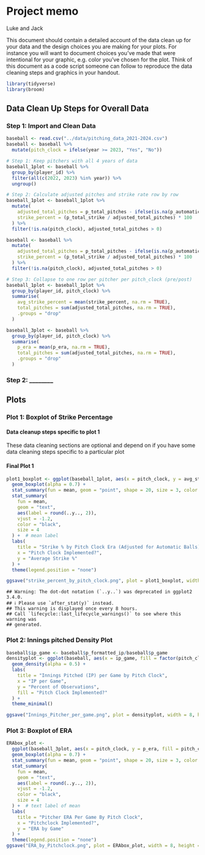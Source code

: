 Project memo
================
Luke and Jack

This document should contain a detailed account of the data clean up for
your data and the design choices you are making for your plots. For
instance you will want to document choices you’ve made that were
intentional for your graphic, e.g. color you’ve chosen for the plot.
Think of this document as a code script someone can follow to reproduce
the data cleaning steps and graphics in your handout.

``` r
library(tidyverse)
library(broom)
```

## Data Clean Up Steps for Overall Data

### Step 1: Import and Clean Data

``` r
baseball <- read.csv("../data/pitching_data_2021-2024.csv")
baseball <- baseball %>%
  mutate(pitch_clock = ifelse(year >= 2023, "Yes", "No"))

# Step 1: Keep pitchers with all 4 years of data
baseball_1plot <- baseball %>%
  group_by(player_id) %>%
  filter(all(c(2022, 2023) %in% year)) %>%
  ungroup()

# Step 2: Calculate adjusted pitches and strike rate row by row
baseball_1plot <- baseball_1plot %>%
  mutate(
    adjusted_total_pitches = p_total_pitches - ifelse(is.na(p_automatic_ball), 0, p_automatic_ball),
    strike_percent = (p_total_strike / adjusted_total_pitches) * 100
  ) %>%
  filter(!is.na(pitch_clock), adjusted_total_pitches > 0)

baseball <- baseball %>%
  mutate(
    adjusted_total_pitches = p_total_pitches - ifelse(is.na(p_automatic_ball), 0, p_automatic_ball),
    strike_percent = (p_total_strike / adjusted_total_pitches) * 100
  ) %>%
  filter(!is.na(pitch_clock), adjusted_total_pitches > 0)

# Step 3: Collapse to one row per pitcher per pitch_clock (pre/post)
baseball_1plot <- baseball_1plot %>%
  group_by(player_id, pitch_clock) %>%
  summarise(
    avg_strike_percent = mean(strike_percent, na.rm = TRUE),
    total_pitches = sum(adjusted_total_pitches, na.rm = TRUE),
    .groups = "drop"
  )

baseball_3plot <- baseball %>%
  group_by(player_id, pitch_clock) %>%
  summarise(
    p_era = mean(p_era, na.rm = TRUE),
    total_pitches = sum(adjusted_total_pitches, na.rm = TRUE),
    .groups = "drop"
  )
```

### Step 2: \_\_\_\_\_\_\_\_

## Plots

### Plot 1: Boxplot of Strike Percentage

#### Data cleanup steps specific to plot 1

These data cleaning sections are optional and depend on if you have some
data cleaning steps specific to a particular plot

#### Final Plot 1

``` r
plot1_boxplot <- ggplot(baseball_1plot, aes(x = pitch_clock, y = avg_strike_percent, fill = pitch_clock)) +
  geom_boxplot(alpha = 0.7) +
  stat_summary(fun = mean, geom = "point", shape = 20, size = 3, color = "black") +  # black dot for mean
  stat_summary(
    fun = mean,
    geom = "text",
    aes(label = round(..y.., 2)),
    vjust = -1.2,
    color = "black",
    size = 4
  ) +  # mean label
  labs(
    title = "Strike % by Pitch Clock Era (Adjusted for Automatic Balls)",
    x = "Pitch Clock Implemented?",
    y = "Average Strike %"
  ) +
  theme(legend.position = "none")

ggsave("strike_percent_by_pitch_clock.png", plot = plot1_boxplot, width = 8, height = 6)
```

    ## Warning: The dot-dot notation (`..y..`) was deprecated in ggplot2 3.4.0.
    ## ℹ Please use `after_stat(y)` instead.
    ## This warning is displayed once every 8 hours.
    ## Call `lifecycle::last_lifecycle_warnings()` to see where this warning was
    ## generated.

### Plot 2: Innings pitched Density Plot

``` r
baseball$ip_game <- baseball$p_formatted_ip/baseball$p_game
densityplot <- ggplot(baseball, aes(x = ip_game, fill = factor(pitch_clock))) +
  geom_density(alpha = 0.5) +
  labs(
    title = "Innings Pitched (IP) per Game by Pitch Clock",
    x = "IP per Game",
    y = "Percent of Observations",
    fill = "Pitch Clock Implemented?"
  ) +
  theme_minimal()

ggsave("Innings_Pitcher_per_game.png", plot = densityplot, width = 8, height = 6)
```

### Plot 3: Boxplot of ERA

``` r
ERAbox_plot <-
  ggplot(baseball_3plot, aes(x = pitch_clock, y = p_era, fill = pitch_clock)) +
  geom_boxplot(alpha = 0.7) +
  stat_summary(fun = mean, geom = "point", shape = 20, size = 3, color = "black") +  # black dot for mean
  stat_summary(
    fun = mean, 
    geom = "text", 
    aes(label = round(..y.., 2)), 
    vjust = -1.2, 
    color = "black", 
    size = 4
  ) +  # text label of mean
  labs(
    title = "Pitcher ERA Per Game By Pitch Clock", 
    x = "Pitchclock Implemented?",
    y = "ERA by Game"
  ) +
  theme(legend.position = "none")
ggsave("ERA_by_Pitchclock.png", plot = ERAbox_plot, width = 8, height = 6)
```
